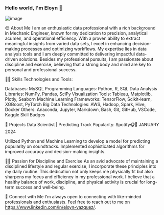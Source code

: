 ### Hello world, I'm Eloyn 👋

![image](https://github.com/EloynVazquez/EloynVazquez/assets/150309159/b5f03211-7f72-43c3-a8bc-20554cb9a0af)


😊 About Me
I am an enthusiastic data professional with a rich background in Mechanic Engineer, known for my dedication to precision, analytical acumen, and operational efficiency. With a proven ability to extract meaningful insights from varied data sets, I excel in enhancing decision-making processes and optimizing workflows. My expertise lies in data analysis tools and I am deeply committed to delivering impactful data-driven solutions. Besides my professional pursuits, I am passionate about discipline and exercise, believing that a strong body and mind are key to personal and professional success.

👩‍💻 Skills
Technologies and Tools:

Databases: MySQL
Programming Languages: Python, R, SQL
Data Analysis Libraries: NumPy, Pandas, SciPy
Visualization Tools: Tableau, Matplotlib, Plotly, Seaborn
Machine Learning Frameworks: TensorFlow, Scikit-learn, XGBoost, PyTorch
Big Data Technologies: AWS, Hadoop, Spark, Hive, Docker
Others: Anaconda, Jupyter, Markdown, Bash, Git, GitHub, VSCode, Kaggle
Skill Badges

🔮 Projects
Data Scientist | Predicting Track Popularity: Spotify🎧🎵
JANUARY 2024

Utilized Python and Machine Learning to develop a model for predicting popularity on soundtracks.
Implemented sophisticated algorithms for improved accuracy and decision-making insights.



🏋️‍♂️ Passion for Discipline and Exercise
As an avid advocate of maintaining a disciplined lifestyle and regular exercise, I incorporate these principles into my daily routine. This dedication not only keeps me physically fit but also sharpens my focus and efficiency in my professional work. I believe that a healthy balance of work, discipline, and physical activity is crucial for long-term success and well-being.

🤝 Connect with Me
I'm always open to connecting with like-minded professionals and enthusiasts. Feel free to reach out to me on https://www.linkedin.com/in/eloyn-vazquez/.

